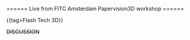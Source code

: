 ====== Live from FITC Amsterdam Papervision3D workshop ======




{{tag>Flash Tech 3D}}


~~DISCUSSION~~
